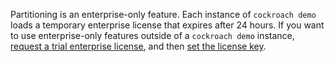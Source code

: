 Partitioning is an enterprise-only feature. Each instance of `cockroach demo` loads a temporary enterprise license that expires after 24 hours. If you want to use enterprise-only features outside of a `cockroach demo` instance, [request a trial enterprise license](https://www.cockroachlabs.com/get-cockroachdb/enterprise), and then [set the license key](licensing-faqs.html#set-a-license).
